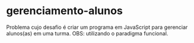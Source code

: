 # gerenciamento-alunos
Problema cujo desafio é criar um programa em JavaScript para gerenciar alunos(as) em uma turma.  OBS: utilizando o paradigma funcional.
